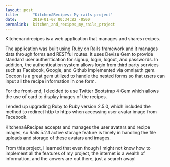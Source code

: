 ```yaml
---
layout: post
title:      "Kitchen&Recipes: My rails project"
date:       2019-01-07 00:34:22 -0500
permalink:  kitchen_and_recipes_my_rails_project
---
```


Kitchenandrecipes is a web application that manages and shares recipes.

The application was built using Ruby on Rails framework and it manages data through forms and RESTful routes. It uses Devise Gem to provide standard user authentication for signup, login, logout, and passwords. In addition, the authentication system allows login from third party services such as Facebook, Google, and Github implemented via omniauth gem. Cocoon is a great gem utilized to handle the nested forms so that users can input all the recipe information in one form.

For the front-end, I decided to use Twitter Bootstrap 4 Gem which allows the use of card to display images of the recipes.

I ended up upgrading Ruby to Ruby version 2.5.0, which included the method to redirect http to https when accessing user avatar image from Facebook.

Kitchena&Recipes accepts and manages the user avatars and recipe images, so Rails 5.2.1 active storage feature is timely in handling the file uploads and storage of these avatars and images.

From this project, I learned that even though I might not know how to implement all the features of my project, the internet is a wealth of information, and the anwers are out there, just a search away!





